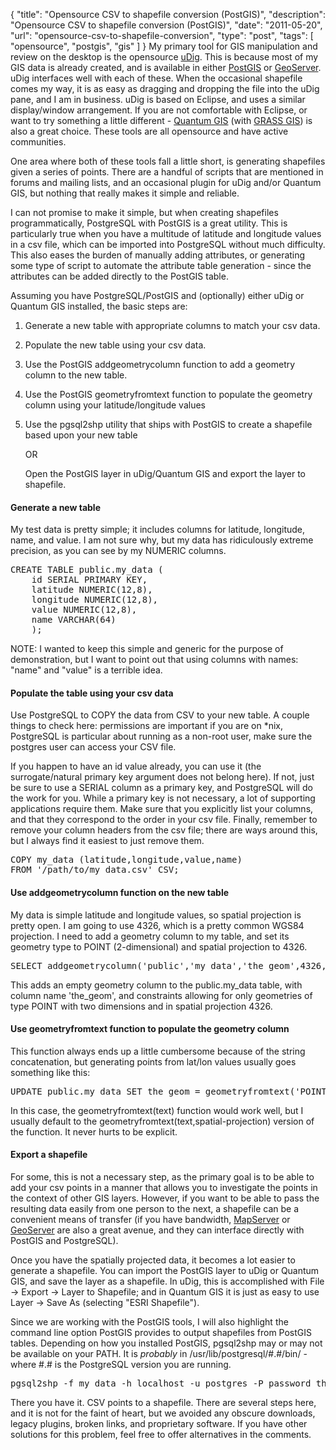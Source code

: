 {
  "title": "Opensource CSV to shapefile conversion (PostGIS)",
  "description": "Opensource CSV to shapefile conversion (PostGIS)",
  "date": "2011-05-20",
  "url": "opensource-csv-to-shapefile-conversion",
  "type": "post",
  "tags": [
    "opensource",
    "postgis",
    "gis"
  ]
}
My primary tool for GIS manipulation and review on the desktop is the opensource [uDig](http://udig.refractions.net).  This is because most of my GIS data is already created, and is available in either [PostGIS](http://www.postgis.org/) or [GeoServer](http://geoserver.org/).  uDig interfaces well with each of these.  When the occasional shapefile comes my way, it is as easy as dragging and dropping the file into the uDig pane, and I am in business.  uDig is based on Eclipse, and uses a similar display/window arrangement.  If you are not comfortable with Eclipse, or want to try something a little different - [Quantum GIS](http://qgis.org/) (with [GRASS GIS](http://grass.osgeo.org/)) is also a great choice.  These tools are all opensource and have active communities.

One area where both of these tools fall a little short, is generating shapefiles given a series of points.  There are a handful of scripts that are mentioned in forums and mailing lists, and an occasional plugin for uDig and/or Quantum GIS, but nothing that really makes it simple and reliable.  

I can not promise to make it simple, but when creating shapefiles programmatically, PostgreSQL with PostGIS is a great utility.  This is particularly true when you have a multitude of latitude and longitude values in a csv file, which can be imported into PostgreSQL without much difficulty.  This also eases the burden of manually adding attributes, or generating some type of script to automate the attribute table generation - since the attributes can be added directly to the PostGIS table.  

Assuming you have PostgreSQL/PostGIS and (optionally) either uDig or Quantum GIS installed, the basic steps are:

1.  Generate a new table with appropriate columns to match your csv data.
2.  Populate the new table using your csv data.
3.  Use the PostGIS addgeometrycolumn function to add a geometry column to the new table.
4.  Use the PostGIS geometryfromtext function to populate the geometry column using your latitude/longitude values
5.  Use the pgsql2shp utility that ships with PostGIS to create a shapefile based upon your new table

    OR

    Open the PostGIS layer in uDig/Quantum GIS and export the layer to shapefile.

#### Generate a new table

My test data is pretty simple; it includes columns for latitude, longitude, name, and value.  I am not sure why, but my data has ridiculously extreme precision, as you can see by my NUMERIC columns.  

<pre>
CREATE TABLE public.my_data (
    id SERIAL PRIMARY KEY,
    latitude NUMERIC(12,8),
    longitude NUMERIC(12,8),
    value NUMERIC(12,8),
    name VARCHAR(64)
    );
</pre>

NOTE:  I wanted to keep this simple and generic for the purpose of demonstration, but I want to point out that using columns with names: "name" and "value" is a terrible idea.

#### Populate the table using your csv data

Use PostgreSQL to COPY the data from CSV to your new table.  A couple things to check here: permissions are important if you are on *nix, PostgreSQL is particular about running as a non-root user, make sure the postgres user can access your CSV file.  

If you happen to have an id value already, you can use it (the surrogate/natural primary key argument does not belong here).  If not, just be sure to use a SERIAL column as a primary key, and PostgreSQL will do the work for you.  While a primary key is not necessary, a lot of supporting applications require them.  Make sure that you explicitly list your columns, and that they correspond to the order in your csv file.  Finally, remember to remove your column headers from the csv file; there are ways around this, but I always find it easiest to just remove them.  

<pre>
COPY my_data (latitude,longitude,value,name)
FROM '/path/to/my_data.csv' CSV;
</pre>

#### Use addgeometrycolumn function on the new table

My data is simple latitude and longitude values, so spatial projection is pretty open.  I am going to use 4326, which is a pretty common WGS84 projection.  I need to add a geometry column to my table, and set its geometry type to POINT (2-dimensional) and spatial projection to 4326.

<pre>
SELECT addgeometrycolumn('public','my_data','the_geom',4326,'POINT',2);
</pre>

This adds an empty geometry column to the public.my_data table, with column name 'the_geom', and constraints allowing for only geometries of type POINT with two dimensions and in spatial projection 4326.

#### Use geometryfromtext function to populate the geometry column

This function always ends up a little cumbersome because of the string concatenation, but generating points from lat/lon values usually goes something like this:

<pre>
UPDATE public.my_data SET the_geom = geometryfromtext('POINT('||latitude||' '||longitude||')',4326);
</pre>

In this case, the geometryfromtext(text) function would work well, but I usually default to the geometryfromtext(text,spatial-projection) version of the function.  It never hurts to be explicit.

#### Export a shapefile

For some, this is not a necessary step, as the primary goal is to be able to add your csv points in a manner that allows you to investigate the points in the context of other GIS layers.  However, if you want to be able to pass the resulting data easily from one person to the next, a shapefile can be a convenient means of transfer (if you have bandwidth, [MapServer](http://www.mapserver.org/) or [GeoServer](http://geoserver.org/) are also a great avenue, and they can interface directly with PostGIS and PostgreSQL).  

Once you have the spatially projected data, it becomes a lot easier to generate a shapefile.  You can import the PostGIS layer to uDig or Quantum GIS, and save the layer as a shapefile.  In uDig, this is accomplished with  File -> Export -> Layer to Shapefile; and in Quantum GIS it is just as easy to use Layer -> Save As (selecting "ESRI Shapefile").  

Since we are working with the PostGIS tools, I will also highlight the command line option PostGIS provides to output shapefiles from PostGIS tables.  Depending on how you installed PostGIS, pgsql2shp may or may not be available on your PATH.  It is _probably_ in /usr/lib/postgresql/#.#/bin/ - where #.# is the PostgreSQL version you are running.

<pre>
pgsql2shp -f my_data -h localhost -u postgres -P password theDatabaseName "SELECT * FROM public.my_data"
</pre>

There you have it.  CSV points to a shapefile.  There are several steps here, and it is not for the faint of heart, but we avoided any obscure downloads, legacy plugins, broken links, and proprietary software.  If you have other solutions for this problem, feel free to offer alternatives in the comments.
